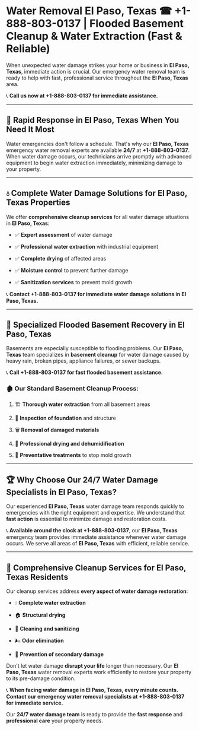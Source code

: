# Water Removal El Paso, Texas ☎ +1-888-803-0137 | Flooded Basement Cleanup & Water Extraction (Fast & Reliable)

When unexpected water damage strikes your home or business in **El Paso, Texas**, immediate action is crucial. Our emergency water removal team is ready to help with fast, professional service throughout the **El Paso, Texas** area. 

📞 **Call us now at +1-888-803-0137 for immediate assistance.**

---

## 🚀 Rapid Response in El Paso, Texas When You Need It Most

Water emergencies don't follow a schedule. That's why our **El Paso, Texas** emergency water removal experts are available **24/7** at **+1-888-803-0137**. When water damage occurs, our technicians arrive promptly with advanced equipment to begin water extraction immediately, minimizing damage to your property.

---

## 💧 Complete Water Damage Solutions for El Paso, Texas Properties

We offer **comprehensive cleanup services** for all water damage situations in **El Paso, Texas**:

- ✅ **Expert assessment** of water damage  
- ✅ **Professional water extraction** with industrial equipment  
- ✅ **Complete drying** of affected areas  
- ✅ **Moisture control** to prevent further damage  
- ✅ **Sanitization services** to prevent mold growth  

📞 **Contact +1-888-803-0137 for immediate water damage solutions in El Paso, Texas.**

---

## 🌊 Specialized Flooded Basement Recovery in El Paso, Texas

Basements are especially susceptible to flooding problems. Our **El Paso, Texas** team specializes in **basement cleanup** for water damage caused by heavy rain, broken pipes, appliance failures, or sewer backups. 

📞 **Call +1-888-803-0137 for fast flooded basement assistance.**

### 🏚️ Our Standard Basement Cleanup Process:
1. 🏗️ **Thorough water extraction** from all basement areas  
2. 🔎 **Inspection of foundation** and structure  
3. 🗑️ **Removal of damaged materials**  
4. 💨 **Professional drying and dehumidification**  
5. 🚫 **Preventative treatments** to stop mold growth  

---

## 🏆 Why Choose Our 24/7 Water Damage Specialists in El Paso, Texas?

Our experienced **El Paso, Texas** water damage team responds quickly to emergencies with the right equipment and expertise. We understand that **fast action** is essential to minimize damage and restoration costs.

📞 **Available around the clock at +1-888-803-0137**, our **El Paso, Texas** emergency team provides immediate assistance whenever water damage occurs. We serve all areas of **El Paso, Texas** with efficient, reliable service.

---

## 🧹 Comprehensive Cleanup Services for El Paso, Texas Residents

Our cleanup services address **every aspect of water damage restoration**:

- 💧 **Complete water extraction**  
- 🏠 **Structural drying**  
- 🧼 **Cleaning and sanitizing**  
- 🌬️ **Odor elimination**  
- 🚫 **Prevention of secondary damage**  

Don't let water damage **disrupt your life** longer than necessary. Our **El Paso, Texas** water removal experts work efficiently to restore your property to its pre-damage condition.

📞 **When facing water damage in El Paso, Texas, every minute counts. Contact our emergency water removal specialists at +1-888-803-0137 for immediate service.**

Our **24/7 water damage team** is ready to provide the **fast response** and **professional care** your property needs.
